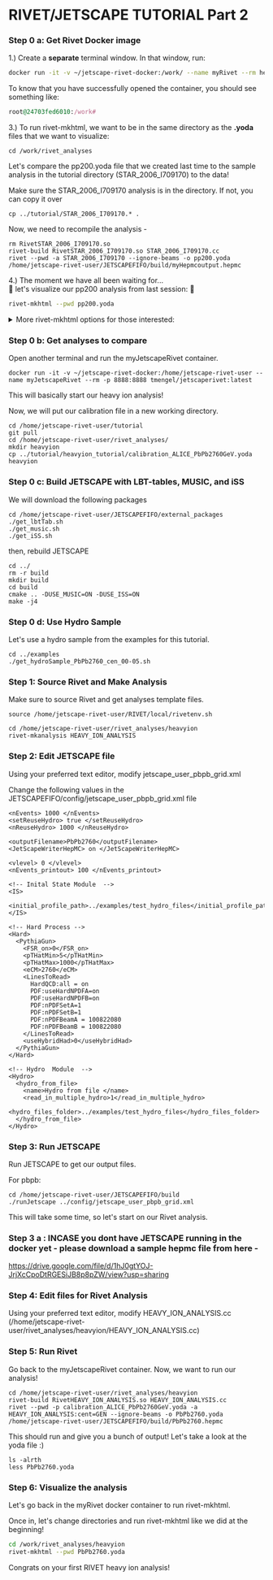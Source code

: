 # RIVET/JETSCAPE TUTORIAL Part 2

### Step 0 a: Get Rivet Docker image

1.) Create a **separate** terminal window. In that window, run:
```bash
docker run -it -v ~/jetscape-rivet-docker:/work/ --name myRivet --rm hepstore/rivet:3.1.8
```


To know that you have successfully opened the container, you should see something like:
```ruby
root@24703fed6010:/work#
```
3.) To run rivet-mkhtml, we want to be in the same directory as the **.yoda** files that we want to visualize:
```
cd /work/rivet_analyses
```
Let's compare the pp200.yoda file that we created last time to the sample analysis in the tutorial directory (STAR_2006_I709170) to the data!  

Make sure the STAR_2006_I709170 analysis is in the directory. If not, you can copy it over
```
cp ../tutorial/STAR_2006_I709170.* . 
```
Now, we need to recompile the analysis -
```
rm RivetSTAR_2006_I709170.so 
rivet-build RivetSTAR_2006_I709170.so STAR_2006_I709170.cc
rivet --pwd -a STAR_2006_I709170 --ignore-beams -o pp200.yoda /home/jetscape-rivet-user/JETSCAPEFIFO/build/myHepmcoutput.hepmc
```

 4.) The moment we have all been waiting for... <br>
 :tada: let's visualize our pp200 analysis from last session: :tada:
 ```bash
 rivet-mkhtml --pwd pp200.yoda
 ```
 <details>
<summary>More rivet-mkhtml options for those interested:</summary>
  
* -errs plots error bars from your Monte Carlo data
* -o specifies output folder <br>
For more, run 
```bash
rivet-mkhtml -h
```
</details>

### Step 0 b: Get analyses to compare
Open another terminal and run the myJetscapeRivet container.
```
docker run -it -v ~/jetscape-rivet-docker:/home/jetscape-rivet-user --name myJetscapeRivet --rm -p 8888:8888 tmengel/jetscaperivet:latest
```

This will basically start our heavy ion analysis! 

Now, we will put our calibration file in a new working directory.
```
cd /home/jetscape-rivet-user/tutorial
git pull
cd /home/jetscape-rivet-user/rivet_analyses/
mkdir heavyion
cp ../tutorial/heavyion_tutorial/calibration_ALICE_PbPb2760GeV.yoda heavyion
```

### Step 0 c: Build JETSCAPE with LBT-tables, MUSIC, and iSS

We will download the following packages 
```
cd /home/jetscape-rivet-user/JETSCAPEFIFO/external_packages
./get_lbtTab.sh
./get_music.sh
./get_iSS.sh
```
then, rebuild JETSCAPE

```
cd ../
rm -r build
mkdir build
cd build
cmake .. -DUSE_MUSIC=ON -DUSE_ISS=ON
make -j4
```

### Step 0 d: Use Hydro Sample
Let's use a hydro sample from the examples for this tutorial.
```
cd ../examples
./get_hydroSample_PbPb2760_cen_00-05.sh
```

### Step 1: Source Rivet and Make Analysis
Make sure to source Rivet and get analyses template files.

```
source /home/jetscape-rivet-user/RIVET/local/rivetenv.sh

cd /home/jetscape-rivet-user/rivet_analyses/heavyion
rivet-mkanalysis HEAVY_ION_ANALYSIS
```

### Step 2: Edit JETSCAPE file

Using your preferred text editor, modify jetscape_user_pbpb_grid.xml

Change the following values in the JETSCAPEFIFO/config/jetscape_user_pbpb_grid.xml file
```
<nEvents> 1000 </nEvents>
<setReuseHydro> true </setReuseHydro>
<nReuseHydro> 1000 </nReuseHydro>

<outputFilename>PbPb2760</outputFilename>
<JetScapeWriterHepMC> on </JetScapeWriterHepMC>

<vlevel> 0 </vlevel>
<nEvents_printout> 100 </nEvents_printout>
```
```
<!-- Inital State Module  -->
<IS>
   <initial_profile_path>../examples/test_hydro_files</initial_profile_path>
</IS>
```

```
<!-- Hard Process -->
<Hard>
  <PythiaGun>
    <FSR_on>0</FSR_on>
    <pTHatMin>5</pTHatMin>
    <pTHatMax>1000</pTHatMax>
    <eCM>2760</eCM>
    <LinesToRead>
      HardQCD:all = on
      PDF:useHardNPDFA=on
      PDF:useHardNPDFB=on
      PDF:nPDFSetA=1
      PDF:nPDFSetB=1
      PDF:nPDFBeamA = 100822080
      PDF:nPDFBeamB = 100822080
    </LinesToRead>
    <useHybridHad>0</useHybridHad>
  </PythiaGun>
</Hard>
```

```
<!-- Hydro  Module  -->
<Hydro>
  <hydro_from_file>
    <name>Hydro from file </name>
    <read_in_multiple_hydro>1</read_in_multiple_hydro>
    <hydro_files_folder>../examples/test_hydro_files</hydro_files_folder>
  </hydro_from_file>
</Hydro>
```

### Step 3: Run JETSCAPE
Run JETSCAPE to get our output files. 

For pbpb:
```
cd /home/jetscape-rivet-user/JETSCAPEFIFO/build
./runJetscape ../config/jetscape_user_pbpb_grid.xml
```
This will take some time, so let's start on our Rivet analysis.

### Step 3 a : INCASE you dont have JETSCAPE running in the docker yet - please download a sample hepmc file from here -
https://drive.google.com/file/d/1hJ0gtYOJ-JrjXcCpoDtRGESiJB8p8pZW/view?usp=sharing

### Step 4: Edit files for Rivet Analysis
Using your preferred text editor, modify HEAVY_ION_ANALYSIS.cc (/home/jetscape-rivet-user/rivet_analyses/heavyion/HEAVY_ION_ANALYSIS.cc)


### Step 5: Run Rivet
Go back to the myJetscapeRivet container. Now, we want to run our analysis!
```
cd /home/jetscape-rivet-user/rivet_analyses/heavyion
rivet-build RivetHEAVY_ION_ANALYSIS.so HEAVY_ION_ANALYSIS.cc
rivet --pwd -p calibration_ALICE_PbPb2760GeV.yoda -a HEAVY_ION_ANALYSIS:cent=GEN --ignore-beams -o PbPb2760.yoda /home/jetscape-rivet-user/JETSCAPEFIFO/build/PbPb2760.hepmc
```
This should run and give you a bunch of output! Let's take a look at the yoda file :)

```
ls -alrth
less PbPb2760.yoda
```

### Step 6: Visualize the analysis
Let's go back in the myRivet docker container to run rivet-mkhtml.

Once in, let's change directories and run rivet-mkhtml like we did at the beginning!

```bash
cd /work/rivet_analyses/heavyion
rivet-mkhtml --pwd PbPb2760.yoda
```

Congrats on your first RIVET heavy ion analysis!
